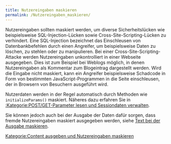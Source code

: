 ```yaml
---
title: Nutzereingaben maskieren
permalink: /Nutzereingaben_maskieren/
---
```


Nutzereingaben sollten maskiert werden, um diverse Sicherheitslücken wie beispielsweise SQL-Injection-Lücken sowie Cross-Site-Scripting-Lücken zu verhindert. Eine SQL-Injection bezeichnet das Einschleusen von Datenbankbefehlen durch einen Angreifer, um beispielsweise Daten zu löschen, zu stehlen oder zu manipulieren. Bei einer Cross-Site-Scripting-Attacke werden Nutzereingaben unkontrolliert in einer Webseite ausgegeben. Dies ist zum Beispiel bei Weblogs möglich, in denen Nutzereingaben als Kommentar zum Blogeintrag dargestellt werden. Wird die Eingabe nicht maskiert, kann ein Angreifer beispielsweise Schadcode in Form von bestimmten JavaScript-Programmen in die Seite einschleusen, der in Browsern von Besuchern ausgeführt wird.

Nutzerdaten werden in der Regel automatisch durch Methoden wie `initializeParams()` maskiert. Näheres dazu erfahren Sie in [:Kategorie:POST/GET-Parameter lesen und Sessiondaten verwalten](/:Kategorie:POST/GET-Parameter_lesen_und_Sessiondaten_verwalten "wikilink").

Sie können jedoch auch bei der Ausgabe der Daten dafür sorgen, dass fremde Nutzereingaben maskiert ausgegeben werden, siehe [Text bei der Ausgabe maskieren](/Text_bei_der_Ausgabe_maskieren "wikilink").

[Kategorie:Content ausgeben und Nutzereingaben maskieren](/Kategorie:Content_ausgeben_und_Nutzereingaben_maskieren "wikilink")